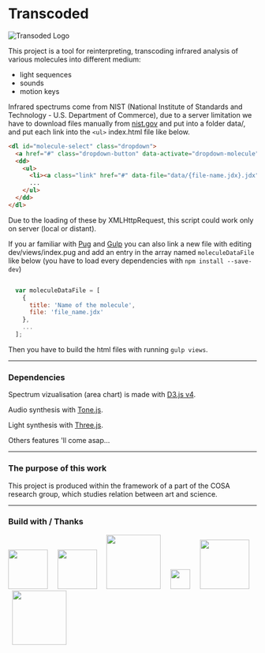 # Transcoded

![Transoded Logo](https://transcoded.artemg.com/images/logo.svg)

This project is a tool for reinterpreting, transcoding infrared analysis of various molecules into different medium:
- light sequences
- sounds
- motion keys

Infrared spectrums come from NIST (National Institute of Standards and Technology - U.S. Department of Commerce),
due to a server limitation we have to download files manually from [nist.gov](http://webbook.nist.gov/chemistry/name-ser/)
and put into a folder data/, and put each link into the `<ul>` index.html file like below.

```html
<dl id="molecule-select" class="dropdown">
  <a href="#" class="dropdown-button" data-activate="dropdown-molecule">Select a molecule</a>
  <dd>
    <ul>
      <li><a class="link" href="#" data-file="data/{file-name.jdx}.jdx">Name of the molecule</a></li>
      ...
    </ul>
  </dd>
</dl>
```
Due to the loading of these by XMLHttpRequest, this script could work only on server (local or distant).


If you ar familiar with [Pug](https://pugjs.org/api/getting-started.html) and [Gulp](https://gulpjs.com) you can also link a new file with editing
dev/views/index.pug and add an entry in the array named `moleculeDataFile` like below (you have to load every dependencies with `npm install --save-dev`)

```javascript

  var moleculeDataFile = [
    {
      title: 'Name of the molecule',
      file: 'file_name.jdx'
    },
    ...
  ];
```

Then you have to build the html files with running `gulp views`.

--------

### Dependencies

Spectrum vizualisation (area chart) is made with [D3.js v4](https://github.com/d3/d3).

Audio synthesis with [Tone.js](https://github.com/Tonejs/Tone.js).

Light synthesis with [Three.js](https://threejs.org/).

Others features 'll come asap...


--------


### The purpose of this work

This project is produced within the framework of a part of the COSA research group, which studies relation between art and science.


--------

### Build with / Thanks
<a href="https://github.com/Tonejs/Tone.js"><img src="https://avatars0.githubusercontent.com/u/11019186?s=400&v=4" width="80"></a>
&nbsp; &nbsp; <a href="https://github.com/d3/d3"><img src="https://avatars3.githubusercontent.com/u/1562726?s=400&v=4" width="80"></a>
&nbsp; &nbsp; <a href="https://threejs.org/"><img src="http://shadowviz.herokuapp.com/images/threejs-logo.png" width="110"></a>
&nbsp; &nbsp; <a href="https://github.com/gulpjs/gulp"><img src="https://raw.githubusercontent.com/gulpjs/artwork/master/gulp-2x.png" width="40"></a>
&nbsp; &nbsp; <a href="https://github.com/sass/sass"><img src="http://sass-lang.com/assets/img/styleguide/color-1c4aab2b.png" width="100"></a>
&nbsp; &nbsp; <a href="https://github.com/pugjs/pug"><img src="https://camo.githubusercontent.com/a43de8ca816e78b1c2666f7696f449b2eeddbeca/68747470733a2f2f63646e2e7261776769742e636f6d2f7075676a732f7075672d6c6f676f2f656563343336636565386664396431373236643738333963626539396431663639343639326330632f5356472f7075672d66696e616c2d6c6f676f2d5f2d636f6c6f75722d3132382e737667" width="110"></a>
